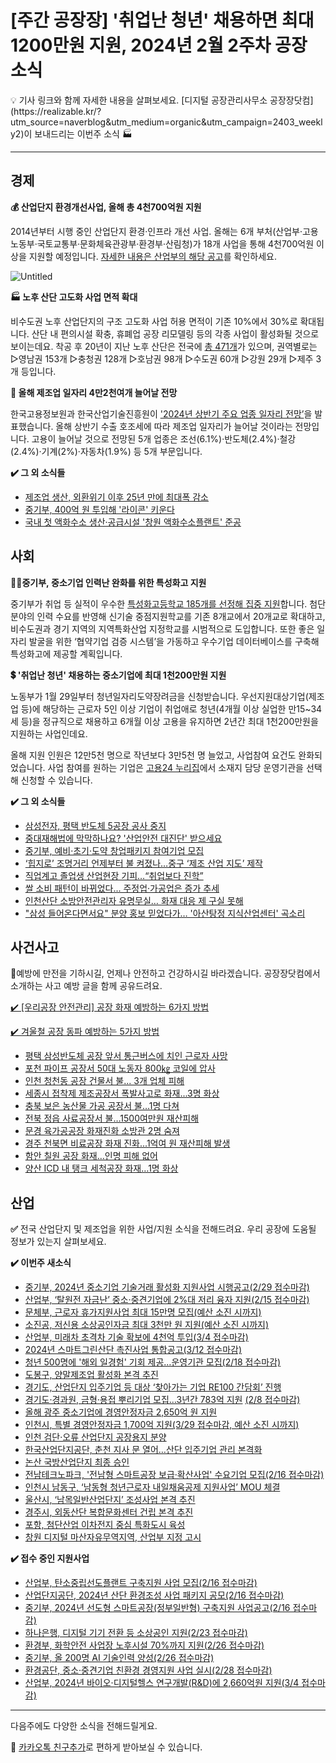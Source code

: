 # [주간 공장장] '취업난 청년' 채용하면 최대 1200만원 지원, 2024년 2월 2주차 공장 소식

<aside>
💡 기사 링크와 함께 자세한 내용을 살펴보세요.
[디지털 공장관리사무소 공장장닷컴](https://realizable.kr/?utm_source=naverblog&utm_medium=organic&utm_campaign=2403_weekly2)이 보내드리는 이번주 소식 🏭

</aside>

---

## **경제**

**💰 산업단지 환경개선사업, 올해 총 4천700억원 지원**

2014년부터 시행 중인 산업단지 환경·인프라 개선 사업. 올해는 6개 부처(산업부·고용노동부·국토교통부·문화체육관광부·환경부·산림청)가 18개 사업을 통해 4천700억원 이상을 지원할 예정입니다. [자세한 내용은 산업부의 해당 공고](https://www.motie.go.kr/kor/article/ATCLf724eb567/210484/view)를 확인하세요.

![Untitled](Untitled%20136.png)

**🏭 노후 산단 고도화 사업 면적 확대**

비수도권 노후 산업단지의 구조 고도화 사업 허용 면적이 기존 10%에서 30%로 확대됩니다. 산단 내 편의시설 확충, 휴폐업 공장 리모델링 등의 각종 사업이 활성화될 것으로 보이는데요. 착공 후 20년이 지난 노후 산단은 전국에 [총 471개](https://www.hgnet.co.kr/round-up/57132/)가 있으며, 권역별로는 ▷영남권 153개 ▷충청권 128개 ▷호남권 98개 ▷수도권 60개 ▷강원 29개 ▷제주 3개 등입니다.

**💪 올해 제조업 일자리 4만2천여개 늘어날 전망**

한국고용정보원과 한국산업기술진흥원이 ['2024년 상반기 주요 업종 일자리 전망’](https://www.moel.go.kr/news/enews/report/enewsView.do?news_seq=16138)을 발표했습니다. 올해 상반기 수출 호조세에 따라 제조업 일자리가 늘어날 것이라는 전망입니다. 고용이 늘어날 것으로 전망된 5개 업종은 조선(6.1%)·반도체(2.4%)·철강(2.4%)·기계(2%)·자동차(1.9%) 등 5개 부문입니다.

**✔️ 그 외 소식들**

- [제조업 생산, 외환위기 이후 25년 만에 최대폭 감소](https://www.hani.co.kr/arti/economy/economy_general/1126743.html)
- [중기부, 400억 원 투입해 '라이콘' 키운다](https://m.hankookilbo.com/News/Read/A2024020114010004850)
- [국내 첫 액화수소 생산·공급시설 '창원 액화수소플랜트' 준공](https://www.yna.co.kr/view/AKR20240130138500052)

## 사회

**🧑‍🎓중기부, 중소기업 인력난 완화를 위한 특성화고 지원**

중기부가 취업 등 실적이 우수한 [특성화고등학교 185개를 선정해 집중 지원](https://www.ajunews.com/view/20240129131901438)합니다. 첨단 분야의 인력 수요를 반영해 신기술 중점지원학교를 기존 8개교에서 20개교로 확대하고, 비수도권과 경기 지역의 지역특화산업 지정학교를 시범적으로 도입합니다. 또한 좋은 일자리 발굴을 위한 ‘협약기업 검증 시스템’을 가동하고 우수기업 데이터베이스를 구축해 특성화고에 제공할 계획입니다.

**💲 '취업난 청년' 채용하는 중소기업에 최대 1천200만원 지원**

노동부가 1월 29일부터 청년일자리도약장려금을 신청받습니다. 우선지원대상기업(제조업 등)에 해당하는 근로자 5인 이상 기업이 취업애로 청년(4개월 이상 실업한 만15~34세 등)을 정규직으로 채용하고 6개월 이상 고용을 유지하면 2년간 최대 1천200만원을 지원하는 사업인데요.

올해 지원 인원은 12만5천 명으로 작년보다 3만5천 명 늘었고, 사업참여 요건도 완화되었습니다. 사업 참여를 원하는 기업은 [고용24 누리집]('%E1%84%8E%E1%85%B1%E1%84%8B%E1%85%A5%E1%86%B8%E1%84%82%E1%85%A1%E1%86%AB%20%E1%84%8E%E1%85%A5%E1%86%BC%E1%84%82%E1%85%A7%E1%86%AB'%20%E1%84%8E%E1%85%A2%E1%84%8B%E1%85%AD%E1%86%BC%E1%84%92%E1%85%A1%E1%84%86%E1%85%A7%E1%86%AB%20%E1%84%8E%E1%85%AC%E1%84%83%E1%85%A2%201%E1%84%8E%E1%85%A5%E1%86%AB200%E1%84%86%E1%85%A1%E1%86%AB%E1%84%8B%E1%85%AF%E1%86%AB%20%E1%84%8C%E1%85%B5%2015ae98ce7f71815f998aff317d25a03d.md)에서 소재지 담당 운영기관을 선택해 신청할 수 있습니다.

**✔️ 그 외 소식들**

- [삼성전자, 평택 반도체 5공장 공사 중지](https://biz.sbs.co.kr/article/20000155346)
- [중대재해법에 막막하나요? '산업안전 대진단' 받으세요](https://www.edaily.co.kr/news/read?newsId=01974566638762640&mediaCodeNo=257)
- [중기부, 예비‧초기‧도약 창업패키지 참여기업 모집](https://www.aitimes.kr/news/articleView.html?idxno=30186)
- [‘힙지로’ 조명거리 언제부터 불 켜졌나…중구 ‘제조 산업 지도’ 제작](https://m.khan.co.kr/local/Seoul/article/202401291000001#c2b)
- [직업계고 졸업생 산업현장 기피…“취업보다 진학”](https://www.asiatoday.co.kr/view.php?key=20240125010015533)
- [쌀 소비 패턴이 바뀌었다... 주정업·가공업은 증가 추세](https://www.pointdaily.co.kr/news/articleView.html?idxno=188944)
- [인천산단 소방안전관리자 유명무실… 화재 대응 제 구실 못해](https://www.kyeonggi.com/article/20240125580234)
- ["삼성 들어온다면서요" 분양 홍보 믿었다가… '아산탕정 지식산업센터' 곡소리](https://realty.chosun.com/site/data/html_dir/2024/01/31/2024013102873.html)

## 사건사고

👷예방에 만전을 기하시길, 언제나 안전하고 건강하시길 바라겠습니다. 공장장닷컴에서 소개하는 사고 예방 글을 함께 공유드려요.

[✔️ [우리공장 안전관리] 공장 화재 예방하는 6가지 방법](https://blog.naver.com/realizable-kr/223326527634)

[✔️ 겨울철 공장 동파 예방하는 5가지 방법](https://blog.naver.com/realizable-kr/223293776454)

- [평택 삼성반도체 공장 앞서 통근버스에 치인 근로자 사망](https://www.yna.co.kr/view/AKR20240129133200061)
- [포천 파이프 공장서 50대 노동자 800㎏ 코일에 압사](https://www.edaily.co.kr/news/read?newsId=01807286638786584&mediaCodeNo=257)
- [인천 청천동 공장 건물서 불... 3개 업체 피해](https://www.incheonin.com/news/articleView.html?idxno=99578)
- [세종시 접착제 제조공장서 폭발사고로 화재...3명 화상](https://www.newsfreezone.co.kr/news/articleView.html?idxno=544446)
- [충북 보은 농산물 가공 공장서 불…1명 다쳐](https://news.kbs.co.kr/news/pc/view/view.do?ncd=7876688)
- [전북 정읍 사료공장서 불…1500여만원 재산피해](https://www.newsis.com/view/?id=NISX20240128_0002607664)
- [문경 육가공공장 화재진화 소방관 2명 숨져](https://www.fnnews.com/news/202402010755069269)
- [경주 천북면 비료공장 화재 진화...1억여 원 재산피해 발생](http://www.kbsm.net/news/view.php?idx=420705)
- [함안 칠원 공장 화재…인명 피해 없어](https://news.kbs.co.kr/news/pc/view/view.do?ncd=7881286)
- [양산 ICD 내 탱크 세척공장 화재…1명 화상](https://news.kbs.co.kr/news/pc/view/view.do?ncd=7878639)

## 산업

**✅** 전국 산업단지 및 제조업을 위한 사업/지원 소식을 전해드려요. 우리 공장에 도움될 정보가 있는지 살펴보세요.

**✔️ 이번주 새소식**

- [중기부, 2024년 중소기업 기술거래 활성화 지원사업 시행공고(2/29 접수마감)](https://www.mss.go.kr/site/smba/ex/bbs/View.do?cbIdx=310&bcIdx=1047726&parentSeq=1047726)
- [산업부, ‘탈원전 자금난’ 중소·중견기업에 2%대 저리 융자 지원(2/15 접수마감)](https://www.motie.go.kr/kor/article/ATCLc01b2801b/69110/view)
- [문체부, 근로자 휴가지원사업 최대 15만명 모집(예산 소진 시까지)](https://vacation.visitkorea.or.kr/)
- [소진공, 저신용 소상공인자금 최대 3천만 원 지원(예산 소진 시까지)](https://ols.semas.or.kr/)
- [산업부, 미래차 초격차 기술 확보에 4천억 투입(3/4 접수마감)](https://www.fnnews.com/news/202401311131473476)
- [2024년 스마트그린산단 촉진사업 통합공고(3/12 접수마감)](https://www.kicox.or.kr/user/bbs/BD_selectBbs.do?q_bbsCode=1016&q_bbscttSn=20240131153127372)
- [청년 500명에 '해외 일경험' 기회 제공…운영기관 모집(2/18 접수마감)](https://www.yna.co.kr/view/AKR20240128025300530)
- [도봉구, 양말제조업 활성화 본격 추진](http://www.wflower.info/news/article.html?no=9272)
- [경기도, 산업단지 입주기업 등 대상 ‘찾아가는 기업 RE100 간담회’ 진행](http://www.mtnews.net/news/view.php?idx=17843&mcode=m214ymv)
- [경기도·경과원, 금형·용접 뿌리기업 모집…3년간 783억 지원](https://www.yna.co.kr/view/AKR20240130120100061) [(2/8 접수마감)](https://www.egbiz.or.kr/prjCategory/a/m/selectPrjView.do?prjDegreeId=PD000000031590)
- [올해 광주 중소기업에 경영안정자금 2,650억 원 지원](https://news.kbs.co.kr/news/pc/view/view.do?ncd=7879775)
- [인천시, 특별 경영안정자금 1,700억 지원(3/29 접수마감, 예산 소진 시까지)](https://bizok.incheon.go.kr/open_content/support.do?act=detail&policyno=2864)
- [인천 검단·오류 산업단지 공장용지 분양](https://www.incheonin.com/news/articleView.html?idxno=99694)
- [한국산업단지공단, 춘천 지사 문 열어…산단 입주기업 관리 본격화](https://www.econonews.co.kr/news/articleView.html?idxno=324672)
- [논산 국방산업단지 최종 승인](https://www.rcast.co.kr/news/articleView.html?idxno=23953)
- [전남테크노파크, '전남형 스마트공장 보급·확산사업' 수요기업 모집(2/16 접수마감)](http://www.jntp.or.kr/home/menu/245.do?mode=view&announcement=507)
- [인천시 남동구, ‘남동형 청년근로자 내일채움공제 지원사업’ MOU 체결](https://www.dmilbo.com/news/articleView.html?idxno=460544)
- [울산시, ‘남목일반산업단지’ 조성사업 본격 추진](https://www.naewoeilbo.com/news/articleView.html?idxno=882948)
- [경주시, 외동산단 복합문화센터 건립 본격 추진](https://www.shinailbo.co.kr/news/articleView.html?idxno=1820465)
- [포항, 첨단산업 이차전지 중심 특화도시 육성](https://www.e-platform.net/news/articleView.html?idxno=83284)
- [창원 디지털 마산자유무역지역, 산업부 지정 고시](https://www.shinailbo.co.kr/news/articleView.html?idxno=1821249)

**✔️ 접수 중인 지원사업**

- [산업부, 탄소중립선도플랜트 구축지원 사업 모집(2/16 접수마감)](https://www.bizinfo.go.kr/web/lay1/bbs/S1T122C128/AS/74/view.do?pblancId=PBLN_000000000093952)
- [산업단지공단, 2024년 산단 환경조성 사업 패키지 공모(2/16 접수마감)](https://www.kicox.or.kr/user/bbs/BD_selectBbs.do?q_bbsCode=1016&q_bbscttSn=20231204164339104&q_order=&q_clCode=)
- [중기부, 2024년 선도형 스마트공장(정부일반형) 구축지원 사업공고(2/16 접수마감)](https://www.mss.go.kr/site/smba/ex/bbs/View.do?cbIdx=310&bcIdx=1046847&parentSeq=1046847)
- [하나은행, 디지털 기기 전환 등 소상공인 지원(2/23 접수마감)](https://www.hanapoweron.com/store)
- [환경부, 화학안전 사업장 노후시설 70%까지 지원(2/26 접수마감)](https://www.safechem.or.kr/index.do)
- [중기부, 올 200명 AI 기술인력 양성(2/26 접수마감)](https://www.fnnews.com/news/202401210936115360)
- [환경공단, 중소‧중견기업 친환경 경영지원 사업 실시(2/28 접수마감)](https://www.ecobs.co.kr/news/articleView.html?idxno=33494)
- [산업부, 2024년 바이오·디지털헬스 연구개발(R&D)에 2,660억원 지원(3/4 접수마감)](https://www.korea.kr/briefing/pressReleaseView.do?newsId=156612170&pWise=sub&pWiseSub=C8)

---

다음주에도 다양한 소식을 전해드릴게요.

💬 [카카오톡 친구추가](http://pf.kakao.com/_Nfxmsxj)로 편하게 받아보실 수 있습니다.